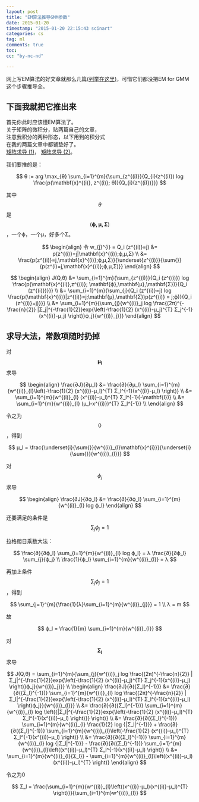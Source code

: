 ```yaml
---
layout: post
title: "EM算法推导GMM参数"
date: 2015-01-20
timestamp: "2015-01-20 22:15:43 scinart"
categories: cs
tag: ml
comments: true
toc:
cc: "by-nc-nd"

---
```


网上写EM算法的好文章就那么几篇[(列举在这里)](/cs/2015/01/20/ML-EM-note-2/)，可惜它们都没把EM for GMM这个步骤推导全。

## 下面我就把它推出来

首先你此时应该懂EM算法了。  
关于矩阵的微积分，贴两篇自己的文章，  
注意我积分的两种形态，以下用到的积分式  
在我的两篇文章中都铺垫好了。  
[矩阵求导 (1)](/math/2015/01/20/Matrix-note-2)，
[矩阵求导 (2)](/math/2015/01/20/Matrix-note-3)。


我们要推的是：

$$
θ := arg \max_{θ} \sum_{i=1}^{m}{\sum_{z^{(i)}}{Q_{i}(z^{(i)}) log \frac{p(\mathbf{x}^{(i)}, z^{(i)}; θ)}{Q_{i}(z^{(i)})}}}
$$

其中$$θ$$是$$(\mathbf{ϕ,μ,Σ})$$，一个ϕ，一个μ，好多个Σ。

$$
\begin{align}
令 w_{j}^{i} = Q_i (z^{(i)}=j)
&= p(z^{(i)}=j|\mathbf{x}^{(i)};ϕ,μ,Σ) \\
&= \frac{p(z^{(i)}=j,\mathbf{x}^{(i)};ϕ,μ,Σ)}{\underset{z^{(i)}}{\sum{}}{p(z^(i)=j,\mathbf{x}^{(i)};ϕ,μ,Σ)}}
\end{align}
$$

$$
\begin{align}
J(Q,θ)
&= \sum_{i=1}^{m}{\sum_{z^{(i)}}{Q_i (z^{(i)}) log \frac{p(\mathbf{x}^{(i)},z^{(i)}; \mathbf{ϕ},\mathbf{μ},\mathbf{Σ})}{Q_i (z^{(i)})}}} \\
&= \sum_{i=1}^{m}{\sum_{j}{Q_i (z^{(i)}=j) log \frac{p(\mathbf{x}^{(i)}|z^{(i)}=j;\mathbf{μ},\mathbf{Σ})p(z^{(i)} = j;ϕ)}{Q_i (z^{(i)}=j)}}} \\
&= \sum_{i=1}^{m}{\sum_{j}{w^{(i)}_j log \frac{(2π)^{-\frac{n}{2}} |Σ_j|^{-\frac{1}{2}}exp{\left(-\frac{1}{2} (x^{(i)}-μ_j)^{T} Σ_j^{-1}(x^{(i)}-μ_j) \right)}ϕ_j}{w^{(i)}_j}}}
\end{align}
$$

## 求导大法，常数项随时扔掉

对$$\mathbf{μ_l}$$求导

$$
\begin{align}
\frac{∂J}{∂μ_l}
&= \frac{∂}{∂μ_l} \sum_{i=1}^{m}{w^{(i)}_{l}\left(-\frac{1}{2} (x^{(i)}-μ_l)^{T} Σ_l^{-1}(x^{(i)}-μ_l) \right)} \\
&= \sum_{i=1}^{m}{w^{(i)}_{l} (x^{(i)}-μ_l)^{T} Σ_l^{-1}(-\mathbf{I})} \\
&= \sum_{i=1}^{m}{w^{(i)}_{l} (μ_l-x^{(i)})^{T} Σ_l^{-1}} \\
\end{align}
$$

令之为$$0$$，得到

$$
μ_l = \frac{\underset{i}{\sum{}}{w^{(i)}_{l}\mathbf{x}^{i}}}{\underset{i}{\sum{}}{w^{(i)}_{l}}}
$$

对 $$ϕ_j$$ 求导

$$
\begin{align}
\frac{∂J}{∂ϕ_l}
&= \frac{∂}{∂ϕ_l} \sum_{i=1}^{m}{w^{(i)}_{l} log ϕ_l}
\end{align}
$$

还要满足的条件是$$\sum_{j}{ϕ_j}=1$$

拉格朗日乘数大法：

$$
\frac{∂}{∂ϕ_l} \sum_{i=1}^{m}{w^{(i)}_{l} log ϕ_l} = λ \frac{∂}{∂ϕ_l} \sum_{j}{ϕ_j} \\
\frac{1}{ϕ_l} \sum_{i=1}^{m}{w^{(i)}_{l}} = λ
$$

再加上条件$$\sum_{j}{ϕ_j}=1$$，得到

$$
\sum_{j=1}^{m}{\frac{1}{λ}\sum_{i=1}^{m}{w^{(i)}_{j}}} = 1 \\
λ = m
$$

故

$$
ϕ_l = \frac{1}{m} \sum_{i=1}^{m}{w^{(i)}_{l}}
$$

对 $$\mathbf{Σ_l}$$ 求导

$$
J(Q,θ) = \sum_{i=1}^{m}{\sum_{j}{w^{(i)}_j log \frac{(2π)^{-\frac{n}{2}} |Σ_j|^{-\frac{1}{2}}exp{\left(-\frac{1}{2} (x^{(i)}-μ_j)^{T} Σ_j^{-1}(x^{(i)}-μ_j) \right)}ϕ_j}{w^{(i)}_j}}} \\
\begin{align}
\frac{∂J}{∂({Σ_l}^{-1})}
&= \frac{∂}{∂({Σ_l}^{-1})} \sum_{i=1}^{m}{w^{(i)}_{l} log \frac{(2π)^{-\frac{n}{2}} |Σ_l|^{-\frac{1}{2}}exp{\left(-\frac{1}{2} (x^{(i)}-μ_l)^{T} Σ_l^{-1}(x^{(i)}-μ_l) \right)ϕ_j}}{w^{(i)}_{l}}} \\
&= \frac{∂}{∂({Σ_l}^{-1})} \sum_{i=1}^{m}{w^{(i)}_{l} log \left({|Σ_l|^{-\frac{1}{2}}exp{\left(-\frac{1}{2} (x^{(i)}-μ_l)^{T} Σ_l^{-1}(x^{(i)}-μ_l) \right)}} \right)} \\
&= \frac{∂}{∂({Σ_l}^{-1})} \sum_{i=1}^{m}{w^{(i)}_{l} \frac{1}{2} log {|Σ_l|^{-1}}} +
   \frac{∂}{∂({Σ_l}^{-1})} \sum_{i=1}^{m}{w^{(i)}_{l}\left(-\frac{1}{2} (x^{(i)}-μ_l)^{T} Σ_l^{-1}(x^{(i)}-μ_l) \right)} \\
&= \frac{∂}{∂({Σ_l}^{-1})} \sum_{i=1}^{m}{w^{(i)}_{l} log {|Σ_l|^{-1}}} -
   \frac{∂}{∂({Σ_l}^{-1})} \sum_{i=1}^{m}{w^{(i)}_{l}\left((x^{(i)}-μ_l)^{T} Σ_l^{-1}(x^{(i)}-μ_l) \right)} \\
&= \sum_{i=1}^{m}{w^{(i)}_{l}{Σ_l}} -
   \sum_{i=1}^{m}{w^{(i)}_{l}\left((x^{(i)}-μ_l)(x^{(i)}-μ_l)^{T} \right)}
\end{align}
$$

令之为0

$$
Σ_l = \frac{\sum_{i=1}^{m}{w^{(i)}_{l}\left((x^{(i)}-μ_l)(x^{(i)}-μ_l)^{T} \right)}}{\sum_{i=1}^{m}w^{(i)}_{l}}
$$
